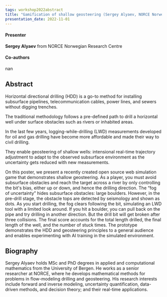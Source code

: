 ```yaml
---
tags: workshop2022abstract
title: "Gamification of shallow geosteering (Sergey Alyaev, NORCE Norwegian Research Centre)"
presentation_date: 2022-11-01
---
```

#### Presenter
**Sergey Alyaev** from NORCE Norwegian Research Centre
#### Co-authors
nan
## Abstract
Horizontal directional drilling (HDD) is a go-to method for installing subsurface pipelines, telecommunication cables, power lines, and sewers without digging trenches. 

The traditional methodology follows a pre-defined path to drill a horizontal well under surface obstacles such as rivers or inhabited areas. 

In the last few years, logging-while-drilling (LWD) measurements developed for oil and gas drilling have become more affordable and made their way to civil drilling. 

They enable geosteering of shallow wells: intensional real-time trajectory adjustment to adapt to the observed subsurface environment as the uncertainty gets reduced with new measurements.



On this poster, we present a recently created  open source web simulation game that demonstrates shallow geosteering. As a player, you must avoid subsurface obstacles and reach the target across a river by only controlling the bit's bias, either up or down, and hence the drilling direction. The “fog of uncertainty” hides subsurface obstacles: large boulders. However, in the pre-drill stage, the obstacle tops are detected by seismology and shown as dots. As you start drilling, the fog clears following the bit, simulating an LWD tool with a limited look around. If you hit a boulder, you can pull back on the pipe and try drilling in another direction. But the drill bit will get broken after three collisions. The final score accounts for the total length drilled, the final length of the well, and the number of stuck times. The prototype demonstrates the HDD and geosteering principles to a general audience and enables experimenting with AI training in the simulated environment.  


## Biography
Sergey Alyaev holds MSc and PhD degrees in applied and computational mathematics from the University of Bergen. He works as a senior researcher at NORCE, where he develops mathematical methods for problems in flow-modeling drilling and geosteering. His research interests include forward and inverse modeling, uncertainty quantification, data-driven methods, and decision theory; and their real-time applications.